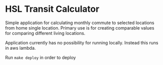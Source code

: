 # HSL Transit Calculator

Simple application for calculating monthly commute to selected locations from home single location.
Primary use is for creating comparable values for comparing different living locations.

Application currently has no possibility for running locally.
Instead this runs in aws lambda.

Run `make deploy` in order to deploy
